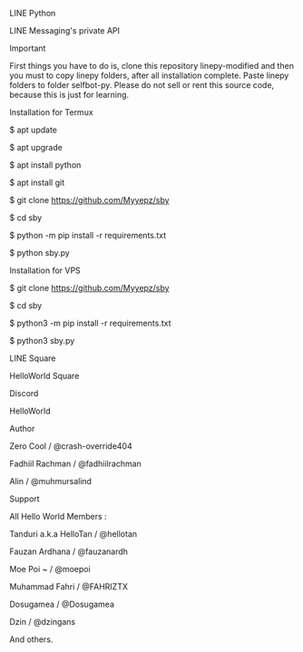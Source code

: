 LINE Python

LINE Messaging's private API

Important

First things you have to do is, clone this repository linepy-modified and then you must to copy linepy folders, after all installation complete. Paste linepy folders to folder selfbot-py.
Please do not sell or rent this source code, because this is just for learning.

Installation for Termux

$ apt update

$ apt upgrade

$ apt install python

$ apt install git

$ git clone https://github.com/Myyepz/sby

$ cd sby

$ python -m pip install -r requirements.txt

$ python sby.py

Installation for VPS

$ git clone https://github.com/Myyepz/sby

$ cd sby

$ python3 -m pip install -r requirements.txt

$ python3 sby.py

LINE Square

HelloWorld Square

Discord

HelloWorld

Author

Zero Cool / @crash-override404

Fadhiil Rachman / @fadhiilrachman

Alin / @muhmursalind

Support

All Hello World Members :

Tanduri a.k.a HelloTan / @hellotan

Fauzan Ardhana / @fauzanardh

Moe Poi ~ / @moepoi

Muhammad Fahri / @FAHRIZTX

Dosugamea / @Dosugamea

Dzin / @dzingans

And others.
